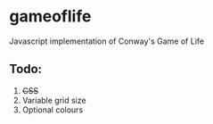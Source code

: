 # gameoflife
Javascript implementation of Conway's Game of Life

## Todo:
  1. ~~CSS~~
  2. Variable grid size
  3. Optional colours
